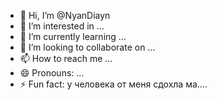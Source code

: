 - 👋 Hi, I’m @NyanDiayn
- 👀 I’m interested in ...
- 🌱 I’m currently learning ...
- 💞️ I’m looking to collaborate on ...
- 📫 How to reach me ...
- 😄 Pronouns: ...
- ⚡ Fun fact: у человека от меня сдохла ма....

<!---
NyanDiayn/NyanDiayn is a ✨ special ✨ repository because its `README.md` (this file) appears on your GitHub profile.
You can click the Preview link to take a look at your changes.
--->
